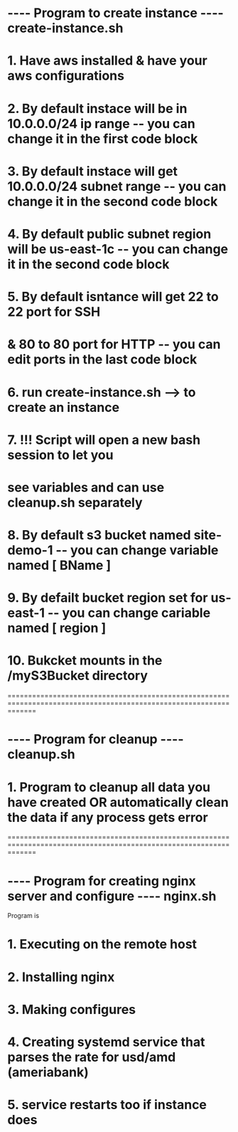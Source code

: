 #  ---- Program to create instance ---- create-instance.sh

# 1. Have aws installed & have your aws configurations
# 2. By default instace will be in 10.0.0.0/24 ip range          -- you can change it in the first code block
# 3. By default instace will get 10.0.0.0/24 subnet range        -- you can change it in the second code block
# 4. By default public subnet region will be us-east-1c          -- you can change it in the second code block
# 5. By default isntance will get 22 to 22 port for SSH
#    & 80 to 80 port for HTTP                                    -- you can edit ports in the last code block
# 6. run create-instance.sh                                      --> to create an instance  
# 7. !!! Script will open a new bash session to let you 
#    see variables and can use cleanup.sh separately
# 8. By default s3 bucket named site-demo-1                      -- you can change variable named [ BName ]
# 9. By defailt bucket region set for us-east-1                  -- you can change cariable named [ region ]
# 10. Bukcket mounts in the /myS3Bucket directory
===================================================================================================================

#  ---- Program for cleanup ---- cleanup.sh

# 1. Program to cleanup all data you have created OR automatically clean the data if any process gets error

===================================================================================================================

#  ---- Program for creating nginx server and configure ---- nginx.sh

Program is
   # 1. Executing on the remote host
   # 2. Installing nginx
   # 3. Making configures
   # 4. Creating systemd service that parses the rate for usd/amd (ameriabank)

# 5. service restarts too if instance does
    







